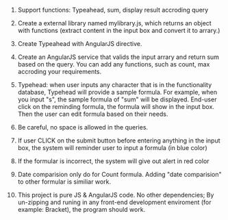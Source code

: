 1. Support functions: Typeahead, sum, display result accroding query

2. Create a external library named mylibrary.js, which returns an object with functions (extract content in the input box and convert it to arrary.)

3. Create Typeahead with AngularJS directive. 

4. Create an AngularJS service that valids the input arrary and return sum based on the query. You can add any functions, such as count, max accroding your requirements.

5. Typehead: when user inputs any character that is in the functionality database, Typehead will provide a sample formula. For example, when you input "s", the sample formula of "sum" will be displayed. End-user click on the reminding formula, the formula will show in the input box. Then the user can edit formula based on their needs. 

3. Be careful, no space is allowed in the queries.

4. If user CLICK on the submit button before entering anything in the input box, the system will reminder user to input a formula (in blue color)

5. If the formular is incorrect, the system will give out alert in red color

6. Date comparision only do for Count formula. Adding "date comparision" to other formular is similiar work.

7. This project is pure JS & AngularJS code. No other dependencies;  By un-zipping and runing in any front-end development enviroment (for example: Bracket), the program should work. 

